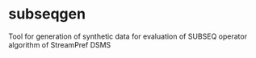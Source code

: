 # subseqgen
Tool for generation of synthetic data for evaluation of SUBSEQ operator algorithm of StreamPref DSMS
